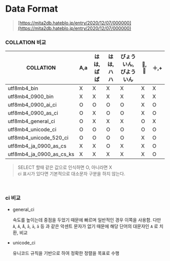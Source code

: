 Data Format
===
>[https://mita2db.hateblo.jp/entry/2020/12/07/000000](https://mita2db.hateblo.jp/entry/2020/12/07/000000)

### COLLATION 비교
|COLLATION|A,a|はは,<br>ぱぱ|はは,<br>ハハ|びょういん,<br>びよういん|🍣,🍺|＋,+|
|-|-|-|-|-|-|-|
|utf8mb4_bin|X|X|X|X|X|X|
|utf8mb4_0900_bin|X|X|X|X|X|X|
|utf8mb4_0900_ai_ci|O|O|O|O|X|O|
|utf8mb4_0900_as_ci|O|X|O|O|X|O|
|utf8mb4_general_ci|O|X|X|X|O|X|
|utf8mb4_unicode_ci|O|O|O|O|O|O|
|utf8mb4_unicode_520_ci|O|O|O|O|X|O|
|utf8mb4_ja_0900_as_cs|X|X|O|X|X|O|
|utf8mb4_ja_0900_as_cs_ks|X|X|X|X|X|O|
>SELECT 할때 같은 값으로 인식하면 O, 아니라면 X<br>ci 표시가 있다면 기본적으로 대소문자 구분을 하지 않는다.

<br>

### ci 비교
* general_ci

  속도를 높이는데 중점을 두었기 때문에 빠르며 일반적인 경우 이쪽을 사용함. 다만 `À`, `Á`, `Å`, `å`, `ā`, `ă` 등 과 같은 악센트 문자가 없기 때문에 해당 단어의 대문자인 `A` 로 치환, 비교

* unicode_ci

  유니코드 규칙을 기반으로 하여 정확한 정렬을 목표로 수행

<br>
